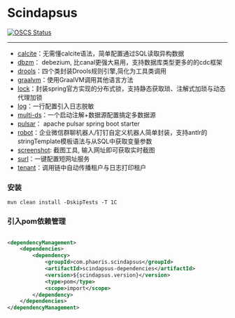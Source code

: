 # Scindapsus

[![OSCS Status](https://www.oscs1024.com/platform/badge/phaeris/scindapsus.git.svg?size=small)](https://www.murphysec.com/dr/AiSOYD4DrZnUzl4OvV)

------

- [calcite]：无需懂calcite语法，简单配置通过SQL读取异构数据
- [dbzm]： debezium, 比canal更强大易用，支持数据库类型更多的的cdc框架
- [drools]：四个类封装Drools规则引擎,简化为工具类调用
- [graalvm]：使用GraalVM调用其他语言方法
- [lock]：封装spring官方实现的分布式锁，支持静态获取琐、注解式加琐与动态代理加锁
- [log]：一行配置引入日志脱敏
- [multi-ds]：一个启动注解+数据源配置搞定多数据源
- [pulsar]： apache pulsar spring boot starter
- [robot]：企业微信群聊机器人/钉钉自定义机器人简单封装，支持antlr的stringTemplate模板语法与从SQL中获取变量参数
- [screenshot]: 截图工具, 输入网址即可获取实时截图
- [surl]：一键配置短网址服务
- [tenant]：调用链中自动传播租户与日志打印租户

[calcite]:/calcite/README.md
[dbzm]:/dbzm/README.md
[drools]:/drools/README.md
[graalvm]:/graalvm/README.md
[lock]:/lock/README.md
[log]:/log/README.md
[multi-ds]:/multi-ds/README.md
[pulsar]:/pulsar/README.md
[robot]:/robot/README.md
[screenshot]:/screenshot/README.md
[surl]:/surl/README.md
[tenant]:/tenant/README.md

### 安装

`mvn clean install -DskipTests -T 1C`

### 引入pom依赖管理

```xml

<dependencyManagement>
    <dependencies>
        <dependency>
            <groupId>com.phaeris.scindapsus</groupId>
            <artifactId>scindapsus-dependencies</artifactId>
            <version>${scindapsus.version}</version>
            <type>pom</type>
            <scope>import</scope>
        </dependency>
    </dependencies>
</dependencyManagement>
```